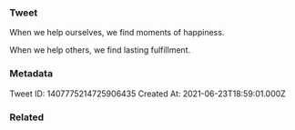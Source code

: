 ### Tweet
When we help ourselves, we find moments of happiness.

When we help others, we find lasting fulfillment.

### Metadata
Tweet ID: 1407775214725906435
Created At: 2021-06-23T18:59:01.000Z

### Related

